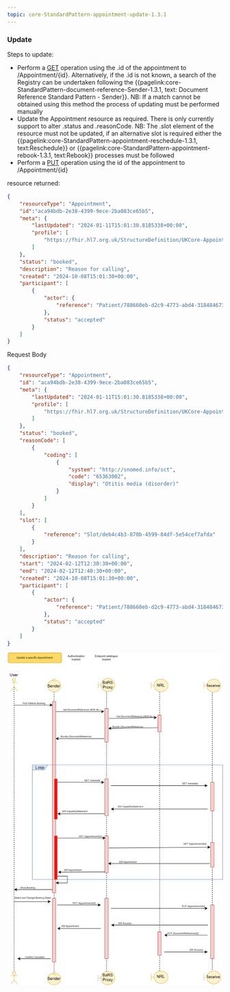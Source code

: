 ```yaml
---
topic: core-StandardPattern-appointment-update-1.3.1
---
```


### Update

Steps to update:

* Perform a [GET](https://digital.nhs.uk/developer/api-catalogue/booking-and-referral-fhir/v1.3.0#get-/Appointment/-id-) operation using the .id of the appointment to /Appointment/\{id\}. Alternatively, if the .id is not known, a search of the Registry can be undertaken following the {{pagelink:core-StandardPattern-document-reference-Sender-1.3.1, text: Document Reference Standard Pattern - Sender}}. NB: If a match cannot be obtained using this method the process of updating must be performed manually
* Update the Appointment resource as required. There is only currently support to alter .status and .reasonCode. NB: The .slot element of the resource must not be updated, if an alternative slot is required either the {{pagelink:core-StandardPattern-appointment-reschedule-1.3.1, text:Reschedule}} or {{pagelink:core-StandardPattern-appointment-rebook-1.3.1, text:Rebook}} processes must be followed
* Perform a [PUT](https://digital.nhs.uk/developer/api-catalogue/booking-and-referral-fhir/v1.3.0#put-/Appointment/-id-) operation using the id of the appointment to /Appointment/\{id\}

resource returned:
```json
{
	"resourceType": "Appointment",
    "id":"aca94bdb-2e38-4399-9ece-2ba083ce65b5",
	"meta": {
		"lastUpdated": "2024-01-11T15:01:30.8185338+00:00",
		"profile": [
			"https://fhir.hl7.org.uk/StructureDefinition/UKCore-Appointment"
		]
	},
	"status": "booked",
	"description": "Reason for calling",
	"created": "2024-10-08T15:01:30+00:00",
	"participant": [
		{
			"actor": {
				"reference": "Patient/788660eb-d2c9-4773-abd4-318484673fb2"
			},
			"status": "accepted"
		}
	]
}
```

Request Body

```json
{
	"resourceType": "Appointment",
	"id": "aca94bdb-2e38-4399-9ece-2ba083ce65b5",
	"meta": {
		"lastUpdated": "2024-01-11T15:01:30.8185338+00:00",
		"profile": [
			"https://fhir.hl7.org.uk/StructureDefinition/UKCore-Appointment"
		]
	},
	"status": "booked",
	"reasonCode": [
		{
			"coding": [
				{
					"system": "http://snomed.info/sct",
					"code": "65363002",
					"display": "Otitis media (disorder)"
				}
			]
		}
	],
	"slot": [
		{
			"reference": "Slot/deb4c4b3-870b-4599-84df-5e54cef7afda"
		}
	],
	"description": "Reason for calling",
	"start": "2024-02-12T12:30:30+00:00",
	"end": "2024-02-12T12:40:30+00:00",
	"created": "2024-10-08T15:01:30+00:00",
	"participant": [
		{
			"actor": {
				"reference": "Patient/788660eb-d2c9-4773-abd4-318484673fb2"
			},
			"status": "accepted"
		}
	]
}
```
<img src="https://raw.githubusercontent.com/NHSDigital/NHSDigital-FHIR-BookingAndReferrals/main/BaRS-Images/SequenceDiagrams/BaRS_Foundation_Update.drawio.svg" ></img>
